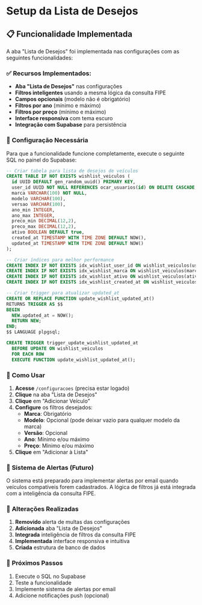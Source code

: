 # Setup da Lista de Desejos

## 📋 **Funcionalidade Implementada**

A aba "Lista de Desejos" foi implementada nas configurações com as seguintes funcionalidades:

### ✅ **Recursos Implementados:**
- **Aba "Lista de Desejos"** nas configurações
- **Filtros inteligentes** usando a mesma lógica da consulta FIPE
- **Campos opcionais** (modelo não é obrigatório)
- **Filtros por ano** (mínimo e máximo)
- **Filtros por preço** (mínimo e máximo)
- **Interface responsiva** com tema escuro
- **Integração com Supabase** para persistência

### 🔧 **Configuração Necessária**

Para que a funcionalidade funcione completamente, execute o seguinte SQL no painel do Supabase:

```sql
-- Criar tabela para lista de desejos de veículos
CREATE TABLE IF NOT EXISTS wishlist_veiculos (
  id UUID DEFAULT gen_random_uuid() PRIMARY KEY,
  user_id UUID NOT NULL REFERENCES ocar_usuarios(id) ON DELETE CASCADE,
  marca VARCHAR(100) NOT NULL,
  modelo VARCHAR(100),
  versao VARCHAR(100),
  ano_min INTEGER,
  ano_max INTEGER,
  preco_min DECIMAL(12,2),
  preco_max DECIMAL(12,2),
  ativo BOOLEAN DEFAULT true,
  created_at TIMESTAMP WITH TIME ZONE DEFAULT NOW(),
  updated_at TIMESTAMP WITH TIME ZONE DEFAULT NOW()
);

-- Criar índices para melhor performance
CREATE INDEX IF NOT EXISTS idx_wishlist_user_id ON wishlist_veiculos(user_id);
CREATE INDEX IF NOT EXISTS idx_wishlist_marca ON wishlist_veiculos(marca);
CREATE INDEX IF NOT EXISTS idx_wishlist_ativo ON wishlist_veiculos(ativo);
CREATE INDEX IF NOT EXISTS idx_wishlist_created_at ON wishlist_veiculos(created_at);

-- Criar trigger para atualizar updated_at
CREATE OR REPLACE FUNCTION update_wishlist_updated_at()
RETURNS TRIGGER AS $$
BEGIN
  NEW.updated_at = NOW();
  RETURN NEW;
END;
$$ LANGUAGE plpgsql;

CREATE TRIGGER trigger_update_wishlist_updated_at
  BEFORE UPDATE ON wishlist_veiculos
  FOR EACH ROW
  EXECUTE FUNCTION update_wishlist_updated_at();
```

### 🎯 **Como Usar**

1. **Acesse** `/configuracoes` (precisa estar logado)
2. **Clique** na aba "Lista de Desejos"
3. **Clique** em "Adicionar Veículo"
4. **Configure** os filtros desejados:
   - **Marca**: Obrigatório
   - **Modelo**: Opcional (pode deixar vazio para qualquer modelo da marca)
   - **Versão**: Opcional
   - **Ano**: Mínimo e/ou máximo
   - **Preço**: Mínimo e/ou máximo
5. **Clique** em "Adicionar à Lista"

### 📧 **Sistema de Alertas (Futuro)**

O sistema está preparado para implementar alertas por email quando veículos compatíveis forem cadastrados. A lógica de filtros já está integrada com a inteligência da consulta FIPE.

### 🔄 **Alterações Realizadas**

1. **Removido** alerta de multas das configurações
2. **Adicionada** aba "Lista de Desejos" 
3. **Integrada** inteligência de filtros da consulta FIPE
4. **Implementada** interface responsiva e intuitiva
5. **Criada** estrutura de banco de dados

### 🚀 **Próximos Passos**

1. Execute o SQL no Supabase
2. Teste a funcionalidade
3. Implemente sistema de alertas por email
4. Adicione notificações push (opcional)
